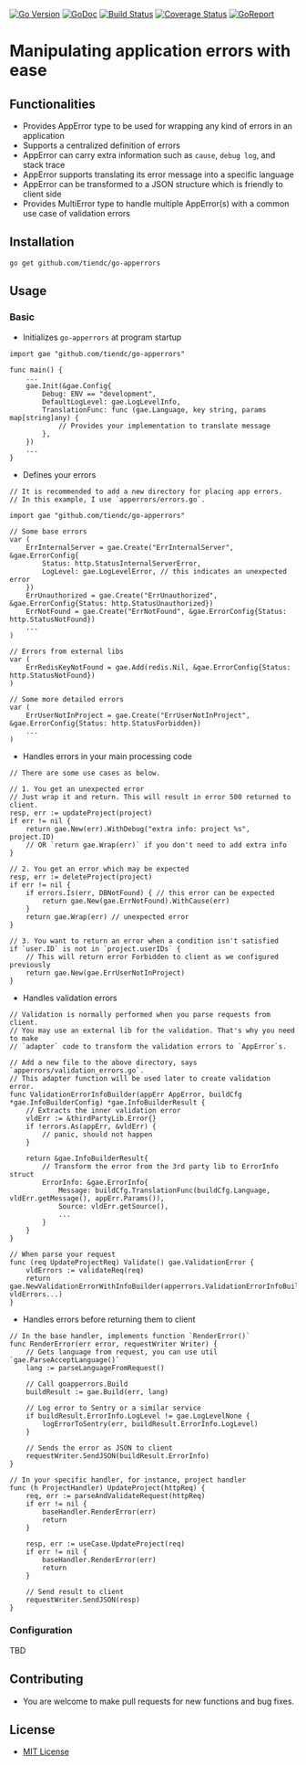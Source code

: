 [![Go Version][gover-img]][gover] [![GoDoc][doc-img]][doc] [![Build Status][ci-img]][ci] [![Coverage Status][cov-img]][cov] [![GoReport][rpt-img]][rpt]

# Manipulating application errors with ease

## Functionalities

- Provides AppError type to be used for wrapping any kind of errors in an application
- Supports a centralized definition of errors
- AppError can carry extra information such as `cause`, `debug log`, and stack trace
- AppError supports translating its error message into a specific language
- AppError can be transformed to a JSON structure which is friendly to client side
- Provides MultiError type to handle multiple AppError(s) with a common use case of validation errors

## Installation

```shell
go get github.com/tiendc/go-apperrors
```

## Usage

### Basic

- Initializes `go-apperrors` at program startup

```
import gae "github.com/tiendc/go-apperrors"

func main() {
    ...
    gae.Init(&gae.Config{
        Debug: ENV == "development",
        DefaultLogLevel: gae.LogLevelInfo,
        TranslationFunc: func (gae.Language, key string, params map[string]any) {
            // Provides your implementation to translate message
        },
    })
    ...
}
```

- Defines your errors

```
// It is recommended to add a new directory for placing app errors.
// In this example, I use `apperrors/errors.go`.

import gae "github.com/tiendc/go-apperrors"

// Some base errors
var (
    ErrInternalServer = gae.Create("ErrInternalServer", &gae.ErrorConfig{
        Status: http.StatusInternalServerError,
        LogLevel: gae.LogLevelError, // this indicates an unexpected error
    })
    ErrUnauthorized = gae.Create("ErrUnauthorized", &gae.ErrorConfig{Status: http.StatusUnauthorized})
    ErrNotFound = gae.Create("ErrNotFound", &gae.ErrorConfig{Status: http.StatusNotFound})
    ...
)

// Errors from external libs
var (
    ErrRedisKeyNotFound = gae.Add(redis.Nil, &gae.ErrorConfig{Status: http.StatusNotFound})
)

// Some more detailed errors
var (
    ErrUserNotInProject = gae.Create("ErrUserNotInProject", &gae.ErrorConfig{Status: http.StatusForbidden})
    ...
)
```

- Handles errors in your main processing code

```
// There are some use cases as below.

// 1. You get an unexpected error
// Just wrap it and return. This will result in error 500 returned to client.
resp, err := updateProject(project)
if err != nil {
    return gae.New(err).WithDebug("extra info: project %s", project.ID)
    // OR `return gae.Wrap(err)` if you don't need to add extra info
}

// 2. You get an error which may be expected
resp, err := deleteProject(project)
if err != nil {
    if errors.Is(err, DBNotFound) { // this error can be expected
        return gae.New(gae.ErrNotFound).WithCause(err)
    }
    return gae.Wrap(err) // unexpected error
}

// 3. You want to return an error when a condition isn't satisfied
if `user.ID` is not in `project.userIDs` {
    // This will return error Forbidden to client as we configured previously
    return gae.New(gae.ErrUserNotInProject)
}
```

- Handles validation errors

```
// Validation is normally performed when you parse requests from client.
// You may use an external lib for the validation. That's why you need to make
// `adapter` code to transform the validation errors to `AppError`s.

// Add a new file to the above directory, says `apperrors/validation_errors.go`.
// This adapter function will be used later to create validation error.
func ValidationErrorInfoBuilder(appErr AppError, buildCfg *gae.InfoBuilderConfig) *gae.InfoBuilderResult {
    // Extracts the inner validation error
    vldErr := &thirdPartyLib.Error{}
    if !errors.As(appErr, &vldErr) {
        // panic, should not happen
    }

    return &gae.InfoBuilderResult{
        // Transform the error from the 3rd party lib to ErrorInfo struct
        ErrorInfo: &gae.ErrorInfo{
            Message: buildCfg.TranslationFunc(buildCfg.Language, vldErr.getMessage(), appErr.Params()),
            Source: vldErr.getSource(),
            ...
        }
    }
}

// When parse your request
func (req UpdateProjectReq) Validate() gae.ValidationError {
    vldErrors := validateReq(req)
    return gae.NewValidationErrorWithInfoBuilder(apperrors.ValidationErrorInfoBuilder, vldErrors...)
}
```

- Handles errors before returning them to client

```
// In the base handler, implements function `RenderError()`
func RenderError(err error, requestWriter Writer) {
    // Gets language from request, you can use util `gae.ParseAcceptLanguage()`
    lang := parseLanguageFromRequest()

    // Call goapperrors.Build
    buildResult := gae.Build(err, lang)

    // Log error to Sentry or a similar service
    if buildResult.ErrorInfo.LogLevel != gae.LogLevelNone {
        logErrorToSentry(err, buildResult.ErrorInfo.LogLevel)
    }

    // Sends the error as JSON to client
    requestWriter.SendJSON(buildResult.ErrorInfo)
}

// In your specific handler, for instance, project handler
func (h ProjectHandler) UpdateProject(httpReq) {
    req, err := parseAndValidateRequest(httpReq)
    if err != nil {
        baseHandler.RenderError(err)
        return
    }

    resp, err := useCase.UpdateProject(req)
    if err != nil {
        baseHandler.RenderError(err)
        return
    }

    // Send result to client
    requestWriter.SendJSON(resp)
}
```

### Configuration

TBD

## Contributing

- You are welcome to make pull requests for new functions and bug fixes.

## License

- [MIT License](LICENSE)

[doc-img]: https://pkg.go.dev/badge/github.com/tiendc/go-apperrors
[doc]: https://pkg.go.dev/github.com/tiendc/go-apperrors
[gover-img]: https://img.shields.io/badge/Go-%3E%3D%201.20-blue
[gover]: https://img.shields.io/badge/Go-%3E%3D%201.20-blue
[ci-img]: https://github.com/tiendc/go-apperrors/actions/workflows/go.yml/badge.svg
[ci]: https://github.com/tiendc/go-apperrors/actions/workflows/go.yml
[cov-img]: https://codecov.io/gh/tiendc/go-apperrors/branch/main/graph/badge.svg
[cov]: https://codecov.io/gh/tiendc/go-apperrors
[rpt-img]: https://goreportcard.com/badge/github.com/tiendc/go-apperrors
[rpt]: https://goreportcard.com/report/github.com/tiendc/go-apperrors
